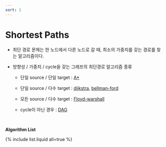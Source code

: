 ```yaml
---
sort: 1
---
```


# Shortest Paths

* 최단 경로 문제는 한 노드에서 다른 노드로 갈 때, 최소의 가중치를 갖는 경로를 찾는 알고리즘이다.

* 방향성 / 가중치 / cycle을 갖는 그래프의 최단경로 알고리즘 종류

  * 단일 source / 단일 target : [A*](https://jeothen.github.io/Algorithm/Shortest_Path/A_Star.html)
  * 단일 source / 다수 target : [dijkstra](https://jeothen.github.io/Algorithm/Shortest_Path/Dijkstra.html), [bellman-ford](https://jeothen.github.io/Algorithm/Shortest_Path/Bellman_Ford.html)
  * 모든 source / 다수 target : [Floyd-warshall](https://jeothen.github.io/Algorithm/Shortest_Path/Floyd_Warshall.html)

  * cycle이 아닌 경우 : [DAG](https://jeothen.github.io/Algorithm/Shortest_Path/DAG.html)



<br/>

**Algorithm List**

{% include list.liquid all=true %}

